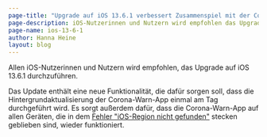 ```yaml
---
page-title: "Upgrade auf iOS 13.6.1 verbessert Zusammenspiel mit der Corona-Warn-App"
page-description: iOS-Nutzerinnen und Nutzern wird empfohlen das Upgrade auf iOS 13.6.1 durchzuführen
page-name: ios-13-6-1
author: Hanna Heine
layout: blog
---
```


Allen iOS-Nutzerinnen und Nutzern wird empfohlen, das Upgrade auf iOS 13.6.1 durchzuführen.
<!-- overview -->

Das Update enthält eine neue Funktionalität, die dafür sorgen soll, dass die Hintergrundaktualisierung der Corona-Warn-App einmal am Tag durchgeführt wird. Es sorgt außerdem dafür, dass die Corona-Warn-App auf allen Geräten, die in dem [Fehler "iOS-Region nicht gefunden"](/de/faq/#iOS_136) stecken geblieben sind, wieder funktioniert.
